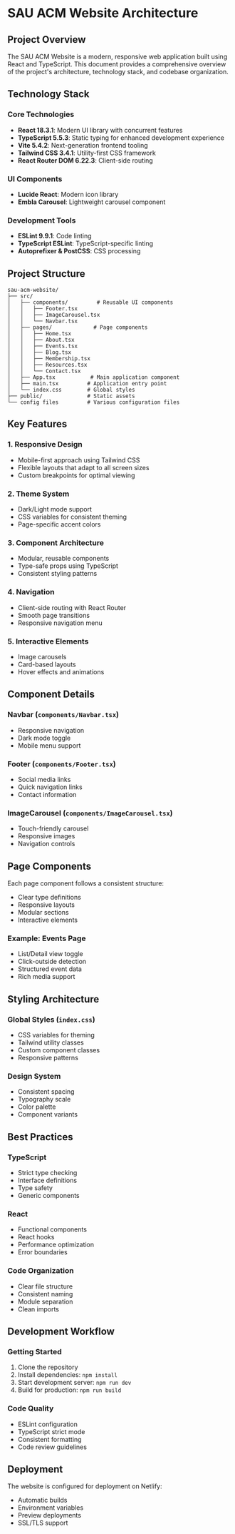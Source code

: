 # SAU ACM Website Architecture

## Project Overview

The SAU ACM Website is a modern, responsive web application built using React and TypeScript. This document provides a comprehensive overview of the project's architecture, technology stack, and codebase organization.

## Technology Stack

### Core Technologies
- **React 18.3.1**: Modern UI library with concurrent features
- **TypeScript 5.5.3**: Static typing for enhanced development experience
- **Vite 5.4.2**: Next-generation frontend tooling
- **Tailwind CSS 3.4.1**: Utility-first CSS framework
- **React Router DOM 6.22.3**: Client-side routing

### UI Components
- **Lucide React**: Modern icon library
- **Embla Carousel**: Lightweight carousel component

### Development Tools
- **ESLint 9.9.1**: Code linting
- **TypeScript ESLint**: TypeScript-specific linting
- **Autoprefixer & PostCSS**: CSS processing

## Project Structure

```
sau-acm-website/
├── src/
│   ├── components/         # Reusable UI components
│   │   ├── Footer.tsx
│   │   ├── ImageCarousel.tsx
│   │   └── Navbar.tsx
│   ├── pages/             # Page components
│   │   ├── Home.tsx
│   │   ├── About.tsx
│   │   ├── Events.tsx
│   │   ├── Blog.tsx
│   │   ├── Membership.tsx
│   │   ├── Resources.tsx
│   │   └── Contact.tsx
│   ├── App.tsx           # Main application component
│   ├── main.tsx         # Application entry point
│   └── index.css        # Global styles
├── public/              # Static assets
└── config files         # Various configuration files
```

## Key Features

### 1. Responsive Design
- Mobile-first approach using Tailwind CSS
- Flexible layouts that adapt to all screen sizes
- Custom breakpoints for optimal viewing

### 2. Theme System
- Dark/Light mode support
- CSS variables for consistent theming
- Page-specific accent colors

### 3. Component Architecture
- Modular, reusable components
- Type-safe props using TypeScript
- Consistent styling patterns

### 4. Navigation
- Client-side routing with React Router
- Smooth page transitions
- Responsive navigation menu

### 5. Interactive Elements
- Image carousels
- Card-based layouts
- Hover effects and animations

## Component Details

### Navbar (`components/Navbar.tsx`)
- Responsive navigation
- Dark mode toggle
- Mobile menu support

### Footer (`components/Footer.tsx`)
- Social media links
- Quick navigation links
- Contact information

### ImageCarousel (`components/ImageCarousel.tsx`)
- Touch-friendly carousel
- Responsive images
- Navigation controls

## Page Components

Each page component follows a consistent structure:
- Clear type definitions
- Responsive layouts
- Modular sections
- Interactive elements

### Example: Events Page
- List/Detail view toggle
- Click-outside detection
- Structured event data
- Rich media support

## Styling Architecture

### Global Styles (`index.css`)
- CSS variables for theming
- Tailwind utility classes
- Custom component classes
- Responsive patterns

### Design System
- Consistent spacing
- Typography scale
- Color palette
- Component variants

## Best Practices

### TypeScript
- Strict type checking
- Interface definitions
- Type safety
- Generic components

### React
- Functional components
- React hooks
- Performance optimization
- Error boundaries

### Code Organization
- Clear file structure
- Consistent naming
- Module separation
- Clean imports

## Development Workflow

### Getting Started
1. Clone the repository
2. Install dependencies: `npm install`
3. Start development server: `npm run dev`
4. Build for production: `npm run build`

### Code Quality
- ESLint configuration
- TypeScript strict mode
- Consistent formatting
- Code review guidelines

## Deployment

The website is configured for deployment on Netlify:
- Automatic builds
- Environment variables
- Preview deployments
- SSL/TLS support